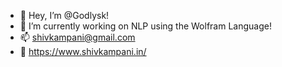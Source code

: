 - 👋 Hey, I’m @Godlysk!
- 🌱 I’m currently working on NLP using the Wolfram Language!
- 📫 shivkampani@gmail.com
- 🔗 https://www.shivkampani.in/
